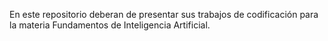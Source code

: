 En este repositorio deberan de presentar sus trabajos de codificación para la materia Fundamentos de Inteligencia Artificial.
